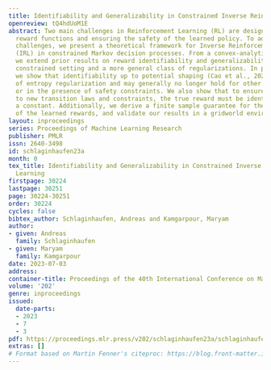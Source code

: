 ```yaml
---
title: Identifiability and Generalizability in Constrained Inverse Reinforcement Learning
openreview: tQ4hdUoM1E
abstract: Two main challenges in Reinforcement Learning (RL) are designing appropriate
  reward functions and ensuring the safety of the learned policy. To address these
  challenges, we present a theoretical framework for Inverse Reinforcement Learning
  (IRL) in constrained Markov decision processes. From a convex-analytic perspective,
  we extend prior results on reward identifiability and generalizability to both the
  constrained setting and a more general class of regularizations. In particular,
  we show that identifiability up to potential shaping (Cao et al., 2021) is a consequence
  of entropy regularization and may generally no longer hold for other regularizations
  or in the presence of safety constraints. We also show that to ensure generalizability
  to new transition laws and constraints, the true reward must be identified up to
  a constant. Additionally, we derive a finite sample guarantee for the suboptimality
  of the learned rewards, and validate our results in a gridworld environment.
layout: inproceedings
series: Proceedings of Machine Learning Research
publisher: PMLR
issn: 2640-3498
id: schlaginhaufen23a
month: 0
tex_title: Identifiability and Generalizability in Constrained Inverse Reinforcement
  Learning
firstpage: 30224
lastpage: 30251
page: 30224-30251
order: 30224
cycles: false
bibtex_author: Schlaginhaufen, Andreas and Kamgarpour, Maryam
author:
- given: Andreas
  family: Schlaginhaufen
- given: Maryam
  family: Kamgarpour
date: 2023-07-03
address: 
container-title: Proceedings of the 40th International Conference on Machine Learning
volume: '202'
genre: inproceedings
issued:
  date-parts:
  - 2023
  - 7
  - 3
pdf: https://proceedings.mlr.press/v202/schlaginhaufen23a/schlaginhaufen23a.pdf
extras: []
# Format based on Martin Fenner's citeproc: https://blog.front-matter.io/posts/citeproc-yaml-for-bibliographies/
---
```


